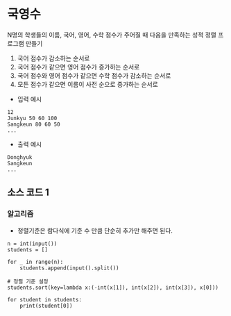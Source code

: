 # 국영수

N명의 학생들의 이름, 국어, 영어, 수학 점수가 주어질 때 다음을 만족하는 성적 정렬 프로그램 만들기

1. 국어 점수가 감소하는 순서로
2. 국어 점수가 같으면 영어 점수가 증가하는 순서로
3. 국어 점수와 영어 점수가 같으면 수학 점수가 감소하는 순서로
4. 모든 점수가 같으면 이름이 사전 순으로 증가하는 순서로 

* 입력 예시
~~~
12
Junkyu 50 60 100
Sangkeun 80 60 50
...
~~~

* 출력 예시
~~~
Donghyuk
Sangkeun
...
~~~

## 소스 코드 1

### 알고리즘
* 정렬기준은 람다식에 기준 수 만큼 단순히 추가만 해주면 된다.

~~~
n = int(input())
students = []

for _ in range(n):
    students.append(input().split())

# 정렬 기준 설정
students.sort(key=lambda x:(-int(x[1]), int(x[2]), int(x[3]), x[0]))

for student in students:
    print(student[0])
~~~